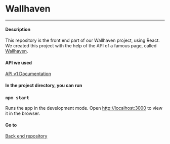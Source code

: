 # Wallhaven
---
#### Description
This repository is the front end part of our Wallhaven project, using React.
We created this project with the help of the API of a famous page, called <a href="https://wallhaven.cc">Wallhaven</a>.

#### API we used
<a href="https://wallhaven.cc/help/api">API v1 Documentation</a>


#### In the project directory, you can run

### `npm start`

Runs the app in the development mode.
Open [http://localhost:3000](http://localhost:3000) to view it in the browser.

#### Go to
<a href="https://github.com/maryn1421/wallhaven-spring">Back end repository</a>